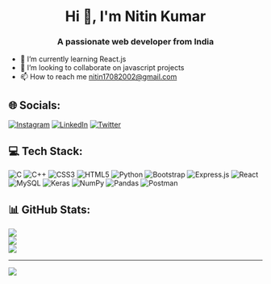 <h1 align="center">Hi 👋, I'm Nitin Kumar</h1>
<h3 align="center">A passionate web developer from India</h3>

- 🌱 I’m currently learning React.js<br>
- 👯 I’m looking to collaborate on javascript projects<br>
- 📫 How to reach me nitin17082002@gmail.com


## 🌐 Socials:
[![Instagram](https://img.shields.io/badge/Instagram-%23E4405F.svg?logo=Instagram&logoColor=white)](https://instagram.com/nitinkumar17082002) [![LinkedIn](https://img.shields.io/badge/LinkedIn-%230077B5.svg?logo=linkedin&logoColor=white)](https://linkedin.com/in/nitin17082002) [![Twitter](https://img.shields.io/badge/Twitter-%231DA1F2.svg?logo=Twitter&logoColor=white)](https://twitter.com/nitin17082002) 

## 💻 Tech Stack:
![C](https://img.shields.io/badge/c-%2300599C.svg?style=plastic&logo=c&logoColor=white) ![C++](https://img.shields.io/badge/c++-%2300599C.svg?style=plastic&logo=c%2B%2B&logoColor=white) ![CSS3](https://img.shields.io/badge/css3-%231572B6.svg?style=plastic&logo=css3&logoColor=white) ![HTML5](https://img.shields.io/badge/html5-%23E34F26.svg?style=plastic&logo=html5&logoColor=white) ![Python](https://img.shields.io/badge/python-3670A0?style=plastic&logo=python&logoColor=ffdd54) ![Bootstrap](https://img.shields.io/badge/bootstrap-%23563D7C.svg?style=plastic&logo=bootstrap&logoColor=white) ![Express.js](https://img.shields.io/badge/express.js-%23404d59.svg?style=plastic&logo=express&logoColor=%2361DAFB) ![React](https://img.shields.io/badge/react-%2320232a.svg?style=plastic&logo=react&logoColor=%2361DAFB) ![MySQL](https://img.shields.io/badge/mysql-%2300f.svg?style=plastic&logo=mysql&logoColor=white) ![Keras](https://img.shields.io/badge/Keras-%23D00000.svg?style=plastic&logo=Keras&logoColor=white) ![NumPy](https://img.shields.io/badge/numpy-%23013243.svg?style=plastic&logo=numpy&logoColor=white) ![Pandas](https://img.shields.io/badge/pandas-%23150458.svg?style=plastic&logo=pandas&logoColor=white) ![Postman](https://img.shields.io/badge/Postman-FF6C37?style=plastic&logo=postman&logoColor=white)
## 📊 GitHub Stats:
![](https://github-readme-stats.vercel.app/api?username=nitin17082002&theme=dark&hide_border=false&include_all_commits=true&count_private=true)<br/>
![](https://github-readme-streak-stats.herokuapp.com/?user=nitin17082002&theme=dark&hide_border=false)<br/>
![](https://github-readme-stats.vercel.app/api/top-langs/?username=nitin17082002&theme=dark&hide_border=false&include_all_commits=true&count_private=true&layout=compact)

---
[![](https://visitcount.itsvg.in/api?id=nitin17082002&icon=9&color=6)](https://visitcount.itsvg.in)

<!-- Proudly created with GPRM ( https://gprm.itsvg.in ) -->
